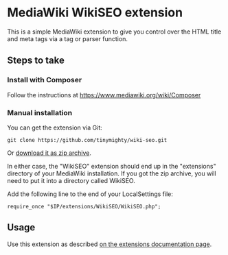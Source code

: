 
# MediaWiki WikiSEO extension

This is a simple MediaWiki extension to give you control over the HTML title 
and meta tags via a tag or parser function.

## Steps to take

### Install with Composer

Follow the instructions at https://www.mediawiki.org/wiki/Composer

### Manual installation

You can get the extension via Git:

    git clone https://github.com/tinymighty/wiki-seo.git

Or [download it as zip archive](https://github.com/tinymighty/wiki-seo/archive/master.zip).

In either case, the "WikiSEO" extension should end up in the "extensions" directory 
of your MediaWiki installation. If you got the zip archive, you will need to put it 
into a directory called WikiSEO.

Add the following line to the end of your LocalSettings file:

    require_once "$IP/extensions/WikiSEO/WikiSEO.php";

## Usage

Use this extension as described [on the extensions documentation page](https://www.mediawiki.org/wiki/Extension:WikiSEO).
